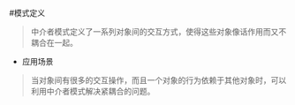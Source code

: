 #模式定义
>中介者模式定义了一系列对象间的交互方式，使得这些对象像话作用而又不耦合在一起。

* 应用场景
>当对象间有很多的交互操作，而且一个对象的行为依赖于其他对象时，可以利用中介者模式解决紧耦合的问题。
